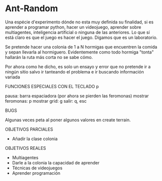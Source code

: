 # Ant-Random

Una espécie d'experimento dónde no esta muy definida su finalidad, 
si es aprender a programar python, hacer un videojuego, aprender sobre multiagentes,
inteligencia artificial o ninguna de las anteriores. Lo que sí está claro es que
el juego es hacer el juego. Digamos que es un laboratorio.


Se pretende hacer una colonia de 1 a N hormigas que encuentren la comida y sepan llevarla
al hormiguero. Evidentemente como todo hormiga "tonta" hallarán la ruta más corta no se
sabe cómo.

Por ahora como he dicho, es solo un ensayo y error que no pretende ir a ningún sitio salvo 
ir tanteando el problema e ir buscando información variada

FUNCIONES ESPECIALES CON EL TECLADO  p

pausa: barra espaciadora (por ahora se pierden las feromonas)
mostrar feromonas: p
mostrar grid: g
salir: q, esc


BUGS

Algunas veces peta al poner algunos valores en create terrain.

OBJETIVOS PARCIALES 
- Añadir la clase colonia

OBJETIVOS REALES

- Multiagentes
- Darle a la colonia la capacidad de aprender
- Técnicas de videojuegos
- Aprender programación